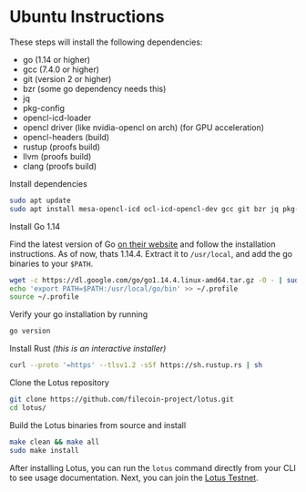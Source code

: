 # Ubuntu Instructions

These steps will install the following dependencies:

- go (1.14 or higher)
- gcc (7.4.0 or higher)
- git (version 2 or higher)
- bzr (some go dependency needs this)
- jq
- pkg-config
- opencl-icd-loader
- opencl driver (like nvidia-opencl on arch) (for GPU acceleration)
- opencl-headers (build)
- rustup (proofs build)
- llvm (proofs build)
- clang (proofs build)

Install dependencies

```sh
sudo apt update
sudo apt install mesa-opencl-icd ocl-icd-opencl-dev gcc git bzr jq pkg-config
```

Install Go 1.14

Find the latest version of Go [on their website](https://golang.org/dl/) and follow the installation instructions. As of now, thats 1.14.4. Extract it to `/usr/local`, and add the go binaries to your `$PATH`.

```sh
wget -c https://dl.google.com/go/go1.14.4.linux-amd64.tar.gz -O - | sudo tar -xz -C /usr/local
echo 'export PATH=$PATH:/usr/local/go/bin' >> ~/.profile
source ~/.profile
```

Verify your go installation by running 
```sh
go version
```

Install Rust 
_(this is an interactive installer)_
```sh
curl --proto '=https' --tlsv1.2 -sSf https://sh.rustup.rs | sh
```

Clone the Lotus repository

```sh
git clone https://github.com/filecoin-project/lotus.git
cd lotus/
```

Build the Lotus binaries from source and install

```sh
make clean && make all
sudo make install
```

After installing Lotus, you can run the `lotus` command directly from your CLI to see usage documentation. Next, you can join the [Lotus Testnet](https://docs.lotu.sh/en+join-testnet).
